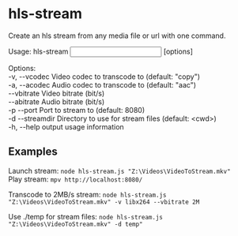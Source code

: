 # hls-stream
Create an hls stream from any media file or url with one command.

Usage: hls-stream <input> [options]

Options:  
  -v, --vcodec <string>    Video codec to transcode to (default: "copy")  
  -a, --acodec <string>    Audio codec to transcode to (default: "aac")  
  --vbitrate <string>      Video bitrate (bit/s)  
  --abitrate <string>      Audio bitrate (bit/s)  
  -p --port <number>       Port to stream to (default: 8080)  
  -d --streamdir <string>  Directory to use for stream files  (default: \<cwd\>)  
  -h, --help               output usage information  
  
## Examples  

Launch stream: ```node hls-stream.js "Z:\Videos\VideoToStream.mkv"```  
Play stream: ```mpv http://localhost:8080/```  

Transcode to 2MB/s stream: ```node hls-stream.js "Z:\Videos\VideoToStream.mkv" -v libx264 --vbitrate 2M```  

Use ./temp for stream files: ```node hls-stream.js "Z:\Videos\VideoToStream.mkv" -d temp"```
